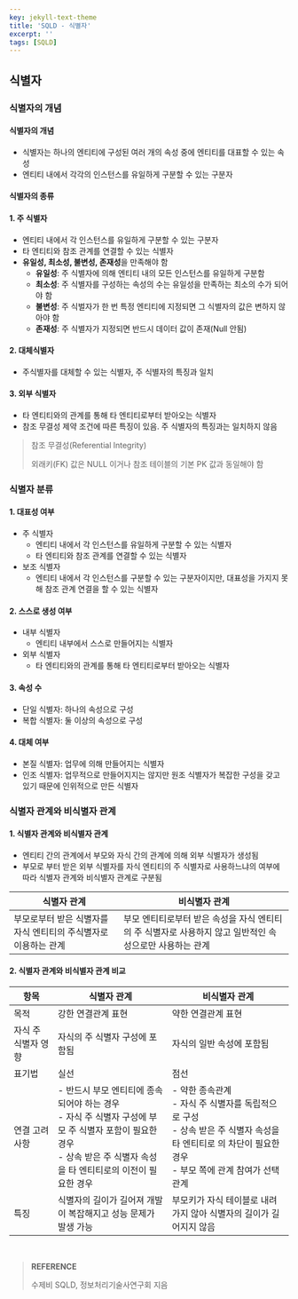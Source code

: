 ```yaml
---
key: jekyll-text-theme
title: 'SQLD - 식별자'
excerpt: ''
tags: [SQLD]
---
```


## 식별자

### 식별자의 개념

#### 식별자의 개념

* 식별자는 하나의 엔티티에 구성된 여러 개의 속성 중에 엔티티를 대표할 수 있는 속성
* 엔티티 내에서 각각의 인스턴스를 유일하게 구분할 수 있는 구분자

#### 식별자의 종류

#### 1. 주 식별자

* 엔티티 내에서 각 인스턴스를 유일하게 구분할 수 있는 구분자
* 타 엔티티와 참조 관계를 연결할 수 있는 식별자
* **유일성, 최소성, 불변성, 존재성**을 만족해야 함
  * **유일성**: 주 식별자에 의해 엔티티 내의 모든 인스턴스를 유일하게 구분함
  * **최소성**: 주 식별자를 구성하는 속성의 수는 유일성을 만족하는 최소의 수가 되어야 함
  * **불변성**: 주 식벌자가 한 번 특정 엔티티에 지정되면 그 식별자의 값은 변하지 않아야 함
  * **존재성**: 주 식별자가 지정되면 반드시 데이터 값이 존재(Null 안됨)

#### 2. 대체식별자

* 주식별자를 대체할 수 있는 식별자, 주 식별자의 특징과 일치

#### 3. 외부 식별자

* 타 엔티티와의 관계를 통해 타 엔티티로부터 받아오는 식별자
* 참조 무결성 제약 조건에 따른 특징이 있음. 주 식별자의 특징과는 일치하지 않음

> 참조 무결성(Referential lntegrity)
>
> 외래키(FK) 값은 NULL 이거나 참조 테이블의 기본 PK 값과 동일해야 함



### 식별자 분류

#### 1. 대표성 여부

* 주 식별자
  * 엔티티 내에서 각 인스턴스를 유일하게 구분할 수 있는 식별자
  * 타 엔티티와 참조 관계를 연결할 수 있는 식별자
* 보조 식별자
  * 엔티티 내에서 각 인스턴스를 구분할 수 있는 구분자이지만, 대표성을 가지지 못해 참조 관계 연결을 할 수 있는 식별자

#### 2. 스스로 생성 여부

* 내부 식별자
  * 엔티티 내부에서 스스로 만들어지는 식별자
* 외부 식별자
  * 타 엔티티와의 관계를 통해 타 엔티티로부터 받아오는 식별자

#### 3. 속성 수

* 단일 식별자: 하나의 속성으로 구성
* 복합 식별자: 둘 이상의 속성으로 구성

#### 4. 대체 여부

* 본질 식별자: 업무에 의해 만들어지는 식별자
* 인조 식별자: 업무적으로 만들어지지는 않지만 원조 식별자가 복잡한 구성을 갖고 있기 때문에 인위적으로 만든 식별자



### 식별자 관계와 비식별자 관계

#### 1. 식별자 관계와 비식별자 관계

* 엔티티 간의 관계에서 부모와 자식 간의 관계에 의해 외부 식별자가 생성됨
* 부모로 부터 받은 외부 식별자를 자식 엔티티의  주 식별자로 사용하느냐의 여부에 따라 식별자 관계와 비식별자 관계로 구분됨

| 식별자 관계                                                  | 비식별자 관계                                                |
| ------------------------------------------------------------ | ------------------------------------------------------------ |
| 부모로부터 받은 식별자를 자식 엔티티의 주식별자로 이용하는 관계 | 부모 엔티티로부터 받은 속성을 자식 엔티티의 주 식별자로 사용하지 않고 일반적인 속성으로만 사용하는 관계 |

#### 2. 식별자 관계와 비식별자 관계 비교

| 항목                | 식별자 관계                                                  | 비식별자 관계                                                |
| ------------------- | ------------------------------------------------------------ | ------------------------------------------------------------ |
| 목적                | 강한 연결관계 표현                                           | 약한 연결관계 표현                                           |
| 자식 주 식별자 영향 | 자식의 주 식별자 구성에 포함됨                               | 자식의 일반 속성에 포함됨                                    |
| 표기법              | 실선                                                         | 점선                                                         |
| 연결 고려사항       | - 반드시 부모 엔티티에 종속되어야 하는 경우<br/>- 자식 주 식별자 구성에 부모 주 식별자 포함이 필요한 경우<br/>- 상속 받은 주 식별자 속성을 타 엔티티로의 이전이 필요한 경우 | - 약한 종속관계<br/>- 자식 주 식별자를 독립적으로 구성<br/>- 상속 받은 주 식별자 속성을 타 엔티티로 의 차단이 필요한 경우<br/>- 부모 쪽에 관계 참여가 선택 관계 |
| 특징                | 식별자의 길이가 길어져 개발이 복잡해지고 성능 문제가 발생 가능 | 부모키가 자식 테이블로 내려가지 않아 식별자의 길이가 길어지지 않음 |

  <br/>

  > **REFERENCE**
  >
  > 수제비 SQLD,  정보처리기술사연구회 지음